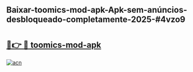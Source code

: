 ## Baixar-toomics-mod-apk-Apk-sem-anúncios-desbloqueado-completamente-2025-#4vzo9

# <h2><a href="https://ainizakaria.my?title=toomics-mod-apk&ref=20M">🔗👉 🔴 toomics-mod-apk</a></h2>

[![acn](https://github.com/user-attachments/assets/0f9c940e-d8b0-45ae-aac7-cd30a18b3e1c)](https://ainizakaria.my?title=toomics-mod-apk&ref=20M)

